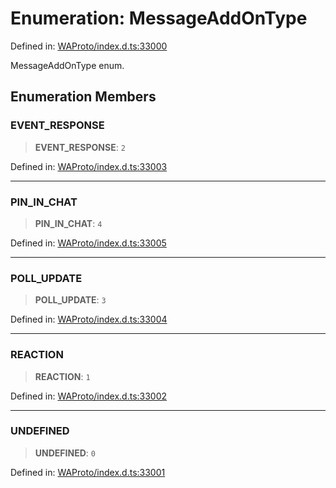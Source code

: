 # Enumeration: MessageAddOnType

Defined in: [WAProto/index.d.ts:33000](https://github.com/Fokusdotid/Baileys/blob/86ad0f8078178c8586062ad3364a59e068f4b3b2/WAProto/index.d.ts#L33000)

MessageAddOnType enum.

## Enumeration Members

### EVENT\_RESPONSE

> **EVENT\_RESPONSE**: `2`

Defined in: [WAProto/index.d.ts:33003](https://github.com/Fokusdotid/Baileys/blob/86ad0f8078178c8586062ad3364a59e068f4b3b2/WAProto/index.d.ts#L33003)

***

### PIN\_IN\_CHAT

> **PIN\_IN\_CHAT**: `4`

Defined in: [WAProto/index.d.ts:33005](https://github.com/Fokusdotid/Baileys/blob/86ad0f8078178c8586062ad3364a59e068f4b3b2/WAProto/index.d.ts#L33005)

***

### POLL\_UPDATE

> **POLL\_UPDATE**: `3`

Defined in: [WAProto/index.d.ts:33004](https://github.com/Fokusdotid/Baileys/blob/86ad0f8078178c8586062ad3364a59e068f4b3b2/WAProto/index.d.ts#L33004)

***

### REACTION

> **REACTION**: `1`

Defined in: [WAProto/index.d.ts:33002](https://github.com/Fokusdotid/Baileys/blob/86ad0f8078178c8586062ad3364a59e068f4b3b2/WAProto/index.d.ts#L33002)

***

### UNDEFINED

> **UNDEFINED**: `0`

Defined in: [WAProto/index.d.ts:33001](https://github.com/Fokusdotid/Baileys/blob/86ad0f8078178c8586062ad3364a59e068f4b3b2/WAProto/index.d.ts#L33001)
